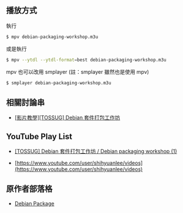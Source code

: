 
## 播放方式

執行

``` sh
$ mpv debian-packaging-workshop.m3u
```

或是執行

``` sh
$ mpv --ytdl --ytdl-format=best debian-packaging-workshop.m3u
```

mpv 也可以改用 smplayer (註：smplayer 雖然也是使用 mpv)

``` sh
$ smplayer debian-packaging-workshop.m3u
```

## 相關討論串

* [[影片教學][TOSSUG] Debian 套件打包工作坊](https://www.ubuntu-tw.org/modules/newbb/viewtopic.php?post_id=339076#forumpost339076)

## YouTube Play List

* [[TOSSUG] Debian 套件打包工作坊 / Debian packaging workshop (1)](https://www.youtube.com/watch?v=EnyQ9ZWHEh8&index=28&list=PL98D1E8B9876053DE)

* [https://www.youtube.com/user/shihyuanlee/videos](https://www.youtube.com/user/shihyuanlee/videos)

## 原作者部落格

* [Debian Package ](https://fourdollars.blogspot.tw/p/debian-package.html)
